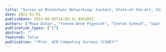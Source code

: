```yaml
---
title: "Survey on Blockchain Networking: Context, State-of-the-Art, Challenges"
date: 2021-01-01
publishDate: 2023-08-03T14:03:31.893302Z
authors: ["Maya Dotan", "Yvonne-Anne Pignolet", "Stefan Schmid", "Saar Tochner", "Aviv Zohar."]
publication_types: ["1"]
abstract: ""
featured: false
publication: "*Proc. ACM Computing Surveys (CSUR)*"
---
```



